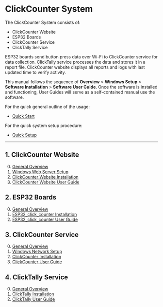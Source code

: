 # ClickCounter System

The ClickCounter System consists of:

- ClickCounter Website
- ESP32 Boards
- ClickCounter Service
- ClickTally Service

ESP32 boards send button press data over Wi-Fi to ClickCounter service for data collection. ClickTally service processes the data and stores it in a report file. ClickCounter website displays all reports and logs with last updated time to verify activity.

This manual follows the sequence of __Overview__ > __Windows Setup__ > __Software Installation__ > __Software User Guide__. Once the software is installed and functioning, User Guides will serve as a self-contained manual use the software.

For the quick general outline of the usage:
- [Quick Start](Quick%20Start.md)

For the quick system setup procedure:
- [Quick Setup](Quick%20Setup.md)

---

## 1. ClickCounter Website

0. [General Overview](1.%20ClickCounter%20Website/0.%20General%20Overview.md)
1. [Windows Web Server Setup](1.%20ClickCounter%20Website/1.%20Windows%20Web%20Server%20Setup.md)
2. [ClickCounter Website Installation](1.%20ClickCounter%20Website/2.%20ClickCounter%20Website%20Installation.md)
3. [ClickCounter Website User Guide](1.%20ClickCounter%20Website/3.%20ClickCounter%20Website%20User%20Guide.md)

## 2. ESP32 Boards

0. [General Overview](2.%20ESP32%20Boards/0.%20General%20Overview.md)
1. [ESP32_click_counter Installation](2.%20ESP32%20Boards/1.%20ESP32_click_counter%20Installation.md)
2. [ESP32_click_counter User Guide](2.%20ESP32%20Boards/2.%20ESP32_click_counter%20User%20Guide.md)

## 3. ClickCounter Service

0. [General Overview](3.%20ClickCounter%20Service/0.%20General%20Overview.md)
1. [Windows Network Setup](3.%20ClickCounter%20Service/1.%20Windows%20Network%20Setup.md)
2. [ClickCounter Installation](3.%20ClickCounter%20Service/2.%20ClickCounter%20Installation.md)
3. [ClickCounter User Guide](3.%20ClickCounter%20Service/3.%20ClickCounter%20User%20Guide.md)

## 4. ClickTally Service

0. [General Overview](4.%20ClickTally%20Service/0.%20General%20Overview.md)
1. [ClickTally Installation](4.%20ClickTally%20Service/1.%20ClickTally%20Installation.md)
2. [ClickTally User Guide](4.%20ClickTally%20Service/2.%20ClickTally%20User%20Guide.md)
